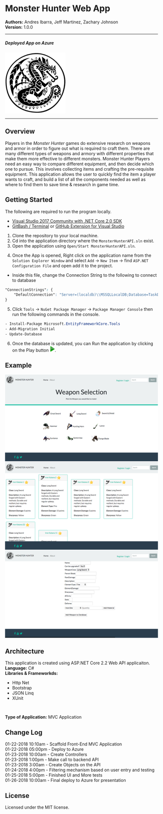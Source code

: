 # Monster Hunter Web App

**Authors:** Andres Ibarra, Jeff Martinez, Zachary Johnson </br>
**Version:** 1.0.0 

---
##### *Deployed App on Azure*
[<img src="https://raw.githubusercontent.com/MidTermProject/Monster-Hunter-Web-App/master/MonsterWebApp/MonsterWebApp/wwwroot/Img/Monster_Hunter_Logo.png" width=200px>](monsterhuntercompanion.azurewebsites.net/)

---

## Overview
Players in the <i>Monster Hunter</i> games do extensive research on weapons and armor in order to figure out what is required to craft them. There are many different types of weapons and armory with different properties that make them more effective to different monsters. Monster Hunter Players need an easy way to compare different equipment, and then decide which one to pursue. This involves collecting items and crafting the pre-requisite equipment. 
This application allows the user to quickly find the item a player wants to craft, and build a list of all the components needed as well as where to find them to save time & research in game time.


## Getting Started
The following are required to run the program locally.
- [Visual Studio 2017 Community with .NET Core 2.0 SDK](https://www.microsoft.com/net/core#windowscmd)
- [GitBash / Terminal](https://git-scm.com/downloads) or [GitHub Extension for Visual Studio](https://visualstudio.github.com)

1. Clone the repository to your local machine.
2. Cd into the application directory where the `MonsterHunterAPI.sln` exist.
3. Open the application using `Open/Start MonsterHunterAPI.sln`.
4) Once the App is opened, Right click on the application name from the `Solution Explorer Window` and select `Add` -> `New Item` -> find `ASP.NET Configuration File` and open add it to the project.
- Inside this file, change the Connection String to the following to connect to database
```css
"ConnectionStrings": {
    "DefaultConnection": "Server=(localdb)\\MSSQLLocalDB;Database=TaskDB;Trusted_Connection=True;MultipleActiveResultSets=true"
}
```

5) Click `Tools` -> `NuGet Package Manager` -> `Package Manager Console` then run the following commands in the console.
```css
- Install-Package Microsoft.EntityFrameworkCore.Tools
- Add-Migration Initial
- Update-Database
```
6. Once the database is updated, you can Run the application by clicking on the Play button <img src="https://github.com/luayyounus/Lab02-Unit-Testing/blob/Lab02-Luay/WarCardGame/play-button.jpg" width="16">.

## Example
![Pic](WeaponsLanding.png)
![Pic](WeaponsSwords.png)
![Pic](WeaponsAdmin.png)

## Architecture
This application is created using ASP.NET Core 2.2 Web API applicaiton. </br>
**Language:** C# </br>
**Libraries & Frameworkds:** 
- Http Net
- Bootstrap
- JSON Linq
- XUnit
 </br>
 
**Type of Application:** MVC Application


## Change Log
01-22-2018 10:10am - Scaffold Front-End MVC Application </br>
01-22-2018 05:00pm - Deploy to Azure </br>
01-23-2018 10:00am - Create Controllers </br>
01-23-2018 1:00pm - Make call to backend API </br>
01-23-2018 3:00am - Create Objects on the API </br>
01-24-2018 4:00pm - Filtering mechanism based on user entry and testing</br>
01-25-2018 5:00pm - Finished UI and More tests </br> 
01-26-2018 10:00am - Final deploy to Azure for presentation

## License
Licensed under the MIT license.
